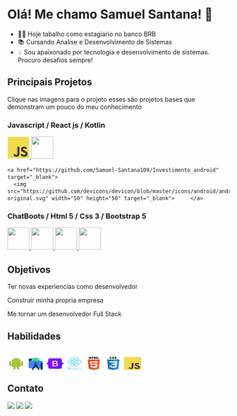# Olá! Me chamo Samuel Santana! 👋
- 👨‍💻 Hoje tabalho como estagiario no banco BRB 
- 📚 Cursando Analise e Desenvolvimento de Sistemas
- 💡 Sou apaixonado por tecnologia e desenvolvimento de sistemas. Procuro desafios sempre! 

## Principais Projetos
<div  style="display: inline_block">
<p>Clique nas imagens para o projeto esses são  projetos bases que demonstram um pouco do meu conhecimento</p>
  <h3> Javascript / React js / Kotlin  </h3>
    <a href="https://github.com/Samuel-Santana109/leading_page" target="_blank">
      <img src="https://github.com/devicons/devicon/blob/master/icons/javascript/javascript-original.svg" width="50" height="50" target="_blank">     </a>
  
   <a href="https://github.com/Samuel-Santana109/leading_page" target="_blank">
     <img src="https://diagrams.mingrammer.com/img/resources/programming/framework/react.png" width="50" height="50" target="_blank">
   </a>
  
    <a href="https://github.com/Samuel-Santana109/Investimento_android" target="_blank">
      <img src="https://github.com/devicons/devicon/blob/master/icons/android/android-original.svg" width="50" height="50" target="_blank">     </a>
  
 <h3>  ChatBoots / Html 5 / Css 3 / Bootstrap 5  </h3>
  <a href="https://circuitodavisao.com/auth/login" target="_blank">
    <img src="https://img.icons8.com/3d-fluency/256/chatbot.png" width="50" height="50" target="_blank">
  </a>

<a href="https://github.com/Samuel-Santana109/primeVideo" target="_blank">
  <img src="https://www.baixesoft.com/wp-content/uploads/2022/06/icone-do-prime-video-baixesoft.png" width="50" height="50" target="_blank">
  </a>
  
 <a href="https://github.com/Samuel-Santana109/projeto-cordell" target="_blank">
   <img src="https://www.shutterstock.com/image-vector/illustration-brazilian-couple-harvesting-sugar-600w-2128787906.jpg" width="50" height="50"     target="_blank">
  </a>
  
  <a href="https://github.com/Samuel-Santana109/portifolio" target="_blank">
    <img src="https://img.icons8.com/material-sharp/256/portfolio.png" width="50" height="50" target="_blank">
  </a>
 <br>
</div>

## Objetivos
<p>Ter novas experiencias como desenvolvedor </p>
<p>Construir minha propria empresa</p>
<p>Me tornar um desenvolvedor Full Stack</p>

## Habilidades
<div style="display: inline_block"><br>
  <img align="center" alt="Math-Ad" height="30" width="40" src="https://github.com/devicons/devicon/blob/master/icons/android/android-original.svg">
  <img align="center" alt="Math-Ads" height="30" width="40" src="https://github.com/devicons/devicon/blob/master/icons/androidstudio/androidstudio-original.svg">
    <img align="center" alt="Math-Bootstrap" height="30" width="40" src="https://github.com/devicons/devicon/blob/master/icons/bootstrap/bootstrap-original.svg">
  <img align="center" alt="Math-react" height="30" width="40" src="https://github.com/devicons/devicon/blob/master/icons/react/react-original-wordmark.svg">
  <img align="center" alt="Math-HTML" height="30" width="40" src="https://github.com/devicons/devicon/blob/master/icons/html5/html5-original-wordmark.svg">
  <img align="center" alt="Math-CSS" height="30" width="40" src="https://github.com/devicons/devicon/blob/master/icons/css3/css3-original-wordmark.svg">
  <img align="center" alt="Math-JS" height="30" width="40" src="https://github.com/devicons/devicon/blob/master/icons/javascript/javascript-original.svg">
</div>

## Contato
<div> 
  <a href="https://www.instagram.com/samuelss77/" target="_blank"><img src="https://img.shields.io/badge/-Instagram-%23E4405F?style=for-the-badge&logo=instagram&logoColor=white" target="_blank"></a>
  <a href = "mailto:samuelsantanadasilva8@gmail.com"><img src="https://img.shields.io/badge/-Gmail-%23333?style=for-the-badge&logo=gmail&logoColor=white" target="_blank"></a>
  <a href="https://linkedin.com/in/samuelss10" target="_blank"><img src="https://img.shields.io/badge/-LinkedIn-%230077B5?style=for-the-badge&logo=linkedin&logoColor=white" target="_blank"></a> 
</div>
